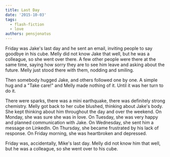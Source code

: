 ```yaml
---
title: Last Day
date: '2015-10-03'
tags:
  - flash-fiction
  - love
authors: pensjonatus
---
```


Friday was Jake's last day and he sent an email, inviting people to say goodbye
in his cube. Melly did not know Jake that well, but he was a colleague, so she
went over there. A few other people were there at the same time, saying how
sorry they are to see him leave and asking about the future. Melly just stood
there with them, nodding and smiling.

<!-- truncate -->

Then somebody hugged Jake, and others followed one by one. A simple hug and a
"Take care!" and Melly made nothing of it. Until it was her turn to do it.

There were sparks, there was a mini earthquake, there was definitely strong
chemistry. Melly got back to her cube blushed, thinking about Jake's body. She
kept thinking about him throughout the day and over the weekend. On Monday, she
was sure she was in love. On Tuesday, she was very happy and planned
communication with Jake. On Wednesday, she sent him a message on LinkedIn. On
Thursday, she became frustrated by his lack of response. On Friday morning, she
was heartbroken and depressed.

Friday was, accidentally, Mike's last day. Melly did not know him that well, but
he was a colleague, so she went over to his cube.
